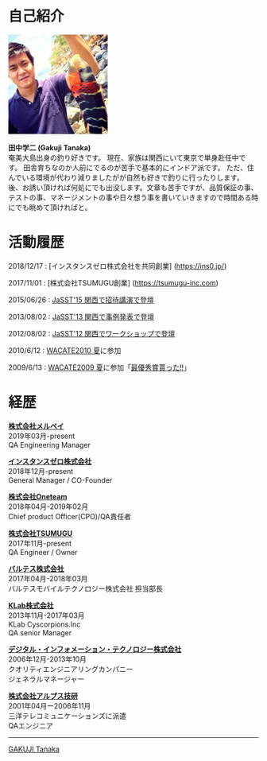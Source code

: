 # 自己紹介
<div align="left">
<img src="./gakuji.jpg" width="200px" border="0">
<script type="text/javascript" src="https://platform.linkedin.com/badges/js/profile.js" async defer></script>
</div>

<b>田中学二 (Gakuji Tanaka)</b><br>
奄美大島出身の釣り好きです。
現在、家族は関西にいて東京で単身赴任中です。
田舎育ちなのか人前にでるのが苦手で基本的にインドア派です。
ただ、住んでいる環境が代わり減りましたがが自然も好きで釣りに行ったりします。
後、お誘い頂ければ何処にでも出没します。文章も苦手ですが、品質保証の事、テストの事、マネージメントの事や日々想う事を書いていきますので時間ある時にでも眺めて頂ければと。　　



# 活動履歴

2018/12/17 : [インスタンスゼロ株式会社を共同創業] (https://ins0.jp/)

2017/11/01 : [株式会社TSUMUGU創業] (https://tsumugu-inc.com)

2015/06/26 : [JaSST'15 関西で招待講演で登壇](http://www.jasst.jp/symposium/jasst15kansai/details.html#S5-1)

2013/08/02 : [JaSST'13 関西で事例発表で登壇](http://www.jasst.jp/symposium/jasst13kansai/details.html#S3-C2)

2012/08/02 : [JaSST'12 関西でワークショップで登壇](http://www.jasst.jp/symposium/jasst12kansai/report.html#workshop)

2010/6/12 : [WACATE2010 夏](https://wacate.jp/workshops/2010summer/gaiyo/)に参加

2009/6/13 : [WACATE2009 夏](https://wacate.jp/workshops/2009summer/gaiyo/)に参加「[最優秀賞貰った!!](https://wacate.jp/wp-content/uploads/2019/02/WACATE-Magazine-007.pdf)」



# 経歴

**[株式会社メルペイ](https://jp.merpay.com/)**</br>
2019年03月-present</br>
QA Engineering Manager</br>

**[インスタンスゼロ株式会社](https://jp.merpay.com/)**</br>
2018年12月-present</br>
General Manager / CO-Founder</br>


**[株式会社Oneteam](https://www.lmi.ne.jp/services/totalsolution/teamwork-cloud.html)**</br>
2018年04月-2019年02月</br>
Chief product Officer(CPO)/QA責任者</br>

**[株式会社TSUMUGU](https://jp.merpay.com/)**</br>
2017年11月-present</br>
QA Engineer / Owner</br>

**[バルテス株式会社](https://www.valtes-mt.co.jp/)**</br>
2017年04月-2018年03月</br>
バルテスモバイルテクノロジー株式会社 担当部長</br>


**[KLab株式会社](https://www.klab.com/jp/)**</br>
2013年11月-2017年03月</br>
KLab Cyscorpions.Inc</br>
QA senior Manager</br>


**[デジタル・インフォメーション・テクノロジー株式会社](https://www.ditgroup.jp/)**</br>
2006年12月-2013年10月</br>
クオリティエンジニアリングカンパニー</br>
ジェネラルマネージャー</br>


**[株式会社アルプス技研](https://www.alpsgiken.co.jp/)**</br>
2001年04月ー2006年11月</br>
三洋テレコミュニケーションズに派遣</br>
QAエンジニア</br>


----------------------------------------------
<div class="LI-profile-badge"  data-version="v1" data-size="medium" data-locale="en_US" data-type="horizontal" data-theme="light" data-vanity="gakuji-tanaka-083856b5"><a class="LI-simple-link" href='https://jp.linkedin.com/in/gakuji-tanaka-083856b5?trk=profile-badge'>GAKUJI Tanaka</a></div>

